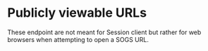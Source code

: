 # Publicly viewable URLs

These endpoint are not meant for Session client but rather for web browsers when attempting to open
a SOGS URL.
